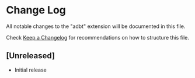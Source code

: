 # Change Log

All notable changes to the "adbt" extension will be documented in this file.

Check [Keep a Changelog](http://keepachangelog.com/) for recommendations on how to structure this file.

## [Unreleased]

- Initial release